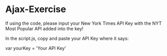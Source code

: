 # Ajax-Exercise

If using the code, please input your New York Times API Key with the NYT Most Popular API added into the key!

In the script.js, copy and paste your API Key where it says:

var yourKey = 'Your API Key'
